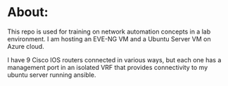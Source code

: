 # About:
This repo is used for training on network automation concepts in a lab environment. I am hosting an EVE-NG VM and a Ubuntu Server VM on Azure cloud. 

I have 9 Cisco IOS routers connected in various ways, but each one has a management port in an isolated VRF that provides connectivity to my ubuntu server running ansible. 
